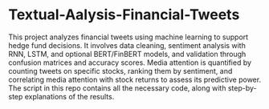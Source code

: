 # Textual-Aalysis-Financial-Tweets
This project analyzes financial tweets using machine learning to support hedge fund decisions. It involves data cleaning, sentiment analysis with RNN, LSTM, and optional BERT/FinBERT models, and validation through confusion matrices and accuracy scores. Media attention is quantified by counting tweets on specific stocks, ranking them by sentiment, and correlating media attention with stock returns to assess its predictive power. The script in this repo contains all the necessary code, along with step-by-step explanations of the results. 
